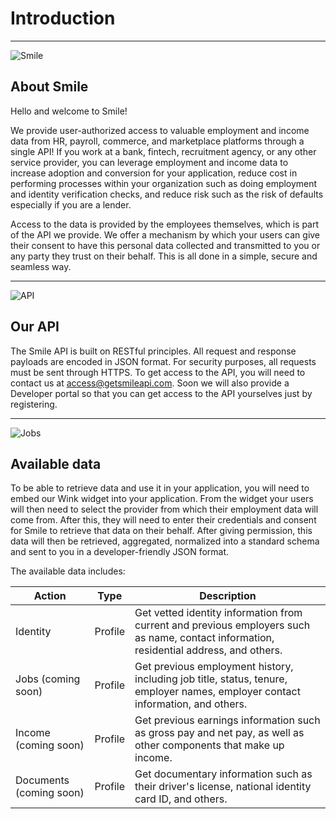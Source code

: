 # Introduction

---
<!-- focus: false -->
![Smile](https://img.icons8.com/material-outlined/50/000000/smiling.png)

##  About Smile
Hello and welcome to Smile! 

We provide user-authorized access to valuable employment and income data from HR, payroll, commerce, and marketplace platforms through a single API! If you work at a bank, fintech, recruitment agency, or any other service provider, you can leverage employment and income data to increase adoption and conversion for your application, reduce cost in performing processes within your organization such as doing employment and identity verification checks, and reduce risk such as the risk of defaults especially if you are a lender. 

Access to the data is provided by the employees themselves, which is part of the API we provide. We offer a mechanism by which your users can give their consent to have this personal data collected and transmitted to you or any party they trust on their behalf. This is all done in a simple, secure and seamless way. 

---
<!-- focus: false -->
![API](https://img.icons8.com/glyph-neue/50/000000/api.png)

##  Our API
The Smile API is built on RESTful principles. All request and response payloads are encoded in JSON format. For security purposes, all requests must be sent through HTTPS. To get access to the API, you will need to contact us at access@getsmileapi.com. Soon we will also provide a Developer portal so that you can get access to the API yourselves just by registering.

---
<!-- focus: false -->
![Jobs](https://img.icons8.com/ios-filled/50/000000/find-matching-job.png)

## Available data
To be able to retrieve data and use it in your application, you will need to embed our Wink widget into your application. From the widget your users will then need to select the provider from which their employment data will come from.  After this, they will need to enter their credentials and consent for Smile to retrieve that data on their behalf. After giving permission, this data will then be retrieved, aggregated, normalized into a standard schema and sent to you in a developer-friendly JSON format. 

The available data includes:

| Action   | Type    | Description |
|----------|---------|-------------|
| Identity | Profile | Get vetted identity information from current and previous employers such as name, contact information, residential address, and others.|
| Jobs (coming soon)     | Profile | Get previous employment history, including job title, status, tenure, employer names, employer contact information, and others.|
| Income (coming soon)  | Profile | Get previous earnings information such as gross pay and net pay, as well as other components that make up income.|  
| Documents (coming soon)  | Profile | Get documentary information such as their driver's license, national identity card ID, and others.|  

